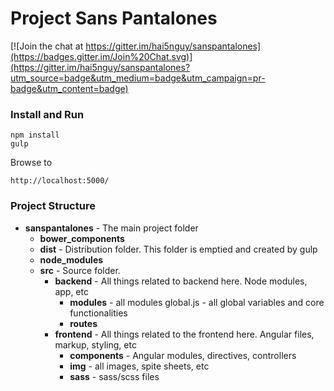 # Project Sans Pantalones

[![Join the chat at https://gitter.im/hai5nguy/sanspantalones](https://badges.gitter.im/Join%20Chat.svg)](https://gitter.im/hai5nguy/sanspantalones?utm_source=badge&utm_medium=badge&utm_campaign=pr-badge&utm_content=badge)

### Install and Run

    npm install
    gulp

Browse to

    http://localhost:5000/

### Project Structure

  * **sanspantalones** - The main project folder
    * **bower_components**
    * **dist** - Distribution folder.  This folder is emptied and created by gulp
    * **node_modules**
    * **src** - Source folder.
      * **backend** - All things related to backend here.  Node modules, app, etc
        * **modules** - all modules
          global.js - all global variables and core functionalities
        * **routes**
      * **frontend** - All things related to the frontend here.  Angular files, markup, styling, etc
        * **components** - Angular modules, directives, controllers
        * **img** - all images, spite sheets, etc
        * **sass** - sass/scss files

